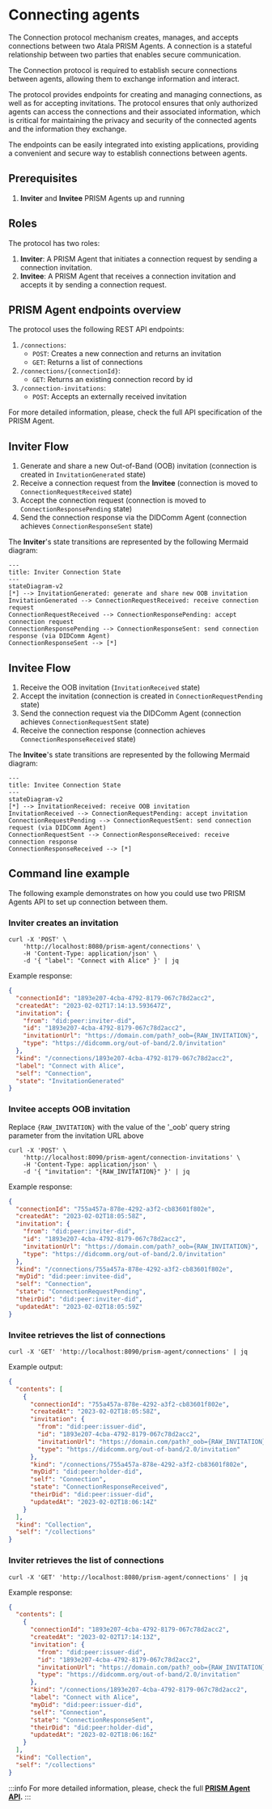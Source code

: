 # Connecting agents

The Connection protocol mechanism creates, manages, and accepts connections between two Atala PRISM Agents.
A connection is a stateful relationship between two parties that enables secure communication.

The Connection protocol is required to establish secure connections between agents,
allowing them to exchange information and interact.

The protocol provides endpoints for creating and managing connections, as well as for accepting invitations.
The protocol ensures that only authorized agents can access the connections and their associated information, which is critical for maintaining the privacy and security of the connected agents and the information they exchange.

The endpoints can be easily integrated into existing applications, providing a convenient and secure way to establish connections between agents.

## Prerequisites

1. **Inviter** and **Invitee** PRISM Agents up and running

## Roles

The protocol has two roles:

1.  **Inviter**: A PRISM Agent that initiates a connection request by sending a connection invitation.
2.  **Invitee**: A PRISM Agent that receives a connection invitation and accepts it by sending a connection request.

## PRISM Agent endpoints overview

The protocol uses the following REST API endpoints:

1. `/connections`:
   - `POST`: Creates a new connection and returns an invitation 
   - `GET`: Returns a list of connections
2. `/connections/{connectionId}`:
   - `GET`: Returns an existing connection record by id
3. `/connection-invitations`:
   - `POST`: Accepts an externally received invitation

For more detailed information, please, check the full API specification of the PRISM Agent.

## Inviter Flow

1.  Generate and share a new Out-of-Band (OOB) invitation (connection is created in `InvitationGenerated` state)
2.  Receive a connection request from the **Invitee** (connection is moved to `ConnectionRequestReceived` state)
3.  Accept the connection request (connection is moved to `ConnectionResponsePending` state)
4.  Send the connection response via the DIDComm Agent (connection achieves `ConnectionResponseSent` state)

The **Inviter**'s state transitions are represented by the following Mermaid diagram:
```mermaid
---
title: Inviter Connection State
---
stateDiagram-v2
[*] --> InvitationGenerated: generate and share new OOB invitation
InvitationGenerated --> ConnectionRequestReceived: receive connection request
ConnectionRequestReceived --> ConnectionResponsePending: accept connection request
ConnectionResponsePending --> ConnectionResponseSent: send connection response (via DIDComm Agent)
ConnectionResponseSent --> [*]
```


## Invitee Flow

1.  Receive the OOB invitation (`InvitationReceived` state)
2.  Accept the invitation (connection is created in `ConnectionRequestPending` state)
3.  Send the connection request via the DIDComm Agent (connection achieves `ConnectionRequestSent` state)
4.  Receive the connection response (connection achieves `ConnectionResponseReceived` state)

The **Invitee**'s state transitions are represented by the following Mermaid diagram:
```mermaid
---
title: Invitee Connection State
---
stateDiagram-v2
[*] --> InvitationReceived: receive OOB invitation
InvitationReceived --> ConnectionRequestPending: accept invitation
ConnectionRequestPending --> ConnectionRequestSent: send connection request (via DIDComm Agent)
ConnectionRequestSent --> ConnectionResponseReceived: receive connection response
ConnectionResponseReceived --> [*]
```

## Command line example

The following example demonstrates on how you could use two PRISM Agents API to set up connection between them.

### **Inviter** creates an invitation

```shell
curl -X 'POST' \
	'http://localhost:8080/prism-agent/connections' \
	-H 'Content-Type: application/json' \
	-d '{ "label": "Connect with Alice" }' | jq
```

Example response:
```json
{
  "connectionId": "1893e207-4cba-4792-8179-067c78d2acc2",
  "createdAt": "2023-02-02T17:14:13.593647Z",
  "invitation": {
    "from": "did:peer:inviter-did",
    "id": "1893e207-4cba-4792-8179-067c78d2acc2",
    "invitationUrl": "https://domain.com/path?_oob={RAW_INVITATION}",
    "type": "https://didcomm.org/out-of-band/2.0/invitation"
  },
  "kind": "/connections/1893e207-4cba-4792-8179-067c78d2acc2",
  "label": "Connect with Alice",
  "self": "Connection",
  "state": "InvitationGenerated"
}
```

### **Invitee** accepts OOB invitation

Replace `{RAW_INVITATION}` with the value of the '_oob' query string parameter from the invitation URL above
```shell
curl -X 'POST' \
	'http://localhost:8090/prism-agent/connection-invitations' \
	-H 'Content-Type: application/json' \
	-d '{ "invitation": "{RAW_INVITATION}" }' | jq
```

Example response:
```json
{
  "connectionId": "755a457a-878e-4292-a3f2-cb83601f802e",
  "createdAt": "2023-02-02T18:05:58Z",
  "invitation": {
    "from": "did:peer:inviter-did",
    "id": "1893e207-4cba-4792-8179-067c78d2acc2",
    "invitationUrl": "https://domain.com/path?_oob={RAW_INVITATION}",
    "type": "https://didcomm.org/out-of-band/2.0/invitation"
  },
  "kind": "/connections/755a457a-878e-4292-a3f2-cb83601f802e",
  "myDid": "did:peer:invitee-did",
  "self": "Connection",
  "state": "ConnectionRequestPending",
  "theirDid": "did:peer:inviter-did",
  "updatedAt": "2023-02-02T18:05:59Z"
}
```

### **Invitee** retrieves the list of connections

```shell
curl -X 'GET' 'http://localhost:8090/prism-agent/connections' | jq
```

Example output:
```json
{
  "contents": [
    {
      "connectionId": "755a457a-878e-4292-a3f2-cb83601f802e",
      "createdAt": "2023-02-02T18:05:58Z",
      "invitation": {
        "from": "did:peer:issuer-did",
        "id": "1893e207-4cba-4792-8179-067c78d2acc2",
        "invitationUrl": "https://domain.com/path?_oob={RAW_INVITATION}",
        "type": "https://didcomm.org/out-of-band/2.0/invitation"
      },
      "kind": "/connections/755a457a-878e-4292-a3f2-cb83601f802e",
      "myDid": "did:peer:holder-did",
      "self": "Connection",
      "state": "ConnectionResponseReceived",
      "theirDid": "did:peer:issuer-did",
      "updatedAt": "2023-02-02T18:06:14Z"
    }
  ],
  "kind": "Collection",
  "self": "/collections"
}
```

### **Inviter** retrieves the list of connections

```shell
curl -X 'GET' 'http://localhost:8080/prism-agent/connections' | jq
```

Example response:
```json
{
  "contents": [
    {
      "connectionId": "1893e207-4cba-4792-8179-067c78d2acc2",
      "createdAt": "2023-02-02T17:14:13Z",
      "invitation": {
        "from": "did:peer:issuer-did",
        "id": "1893e207-4cba-4792-8179-067c78d2acc2",
        "invitationUrl": "https://domain.com/path?_oob={RAW_INVITATION}",
        "type": "https://didcomm.org/out-of-band/2.0/invitation"
      },
      "kind": "/connections/1893e207-4cba-4792-8179-067c78d2acc2",
      "label": "Connect with Alice",
      "myDid": "did:peer:issuer-did",
      "self": "Connection",
      "state": "ConnectionResponseSent",
      "theirDid": "did:peer:holder-did",
      "updatedAt": "2023-02-02T18:06:16Z"
    }
  ],
  "kind": "Collection",
  "self": "/collections"
}
```

:::info
For more detailed information, please, check the full **[PRISM Agent API](/agent-api).**
:::
